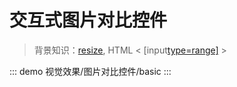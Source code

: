 # 交互式图片对比控件

> 背景知识：[resize](https://developer.mozilla.org/zh-CN/docs/Web/CSS/resize), HTML < [input[type=range\]](https://developer.mozilla.org/en-US/docs/Web/HTML/Element/input/range) >



::: demo
视觉效果/图片对比控件/basic
:::

